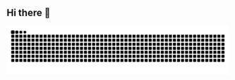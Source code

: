 ## Hi there 👋

<!--
**Saayaah/Saayaah** is a ✨ _special_ ✨ repository because its `README.md` (this file) appears on your GitHub profile.

Here are some ideas to get you started:

- 🔭 I’m currently working on ...
- 🌱 I’m currently learning ...
- 👯 I’m looking to collaborate on ...
- 🤔 I’m looking for help with ...
- 💬 Ask me about ...
- 📫 How to reach me: ...
- 😄 Pronouns: ...
- ⚡ Fun fact: ...
-->
<picture>
  <source media="(prefers-color-scheme: dark)" srcset="https://raw.githubusercontent.com/Saayaah/Saayaah/output/github-snake-dark.svg" />
  <source media="(prefers-color-scheme: light)" srcset="https://raw.githubusercontent.com/Saayaah/Saayaah/output/github-snake.svg" />
  <img alt="github-snake" src="https://raw.githubusercontent.com/Saayaah/Saayaah/output/github-snake.svg" />
</picture>
